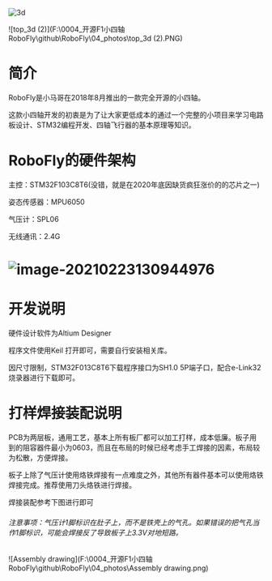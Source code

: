 ![3d](F:\0004_开源F1小四轴RoboFly\github\RoboFly\04_photos\3d.PNG)

![top_3d (2)](F:\0004_开源F1小四轴RoboFly\github\RoboFly\04_photos\top_3d (2).PNG)



# 简介

RoboFly是小马哥在2018年8月推出的一款完全开源的小四轴。

这款小四轴开发的初衷是为了让大家更低成本的通过一个完整的小项目来学习电路板设计、STM32编程开发、四轴飞行器的基本原理等知识。



# RoboFly的硬件架构

主控：STM32F103C8T6(没错，就是在2020年底因缺货疯狂涨价的的芯片之一)

姿态传感器：MPU6050

气压计：SPL06

无线通讯：2.4G



# ![image-20210223130944976](C:\Users\mzw\AppData\Roaming\Typora\typora-user-images\image-20210223130944976.png)



# 开发说明

硬件设计软件为Altium Designer

程序文件使用Keil 打开即可，需要自行安装相关库。

因尺寸限制，STM32F013C8T6下载程序接口为SH1.0 5P端子口，配合e-Link32烧录器进行下载即可。



# 打样焊接装配说明

PCB为两层板，通用工艺，基本上所有板厂都可以加工打样，成本低廉。板子用到的阻容器件最小为0603，而且在布局的时候已经考虑手工焊接的因素，布局较为松散，方便焊接。

板子上除了气压计使用烙铁焊接有一点难度之外，其他所有器件基本可以使用烙铁焊接完成。推荐使用刀头烙铁进行焊接。

焊接装配参考下图进行即可

###### 注意事项：气压计1脚标识在肚子上，而不是铁壳上的气孔。如果错误的把气孔当作1脚标识，可能会焊接反了导致板子上3.3V对地短路。

![Assembly drawing](F:\0004_开源F1小四轴RoboFly\github\RoboFly\04_photos\Assembly drawing.png)